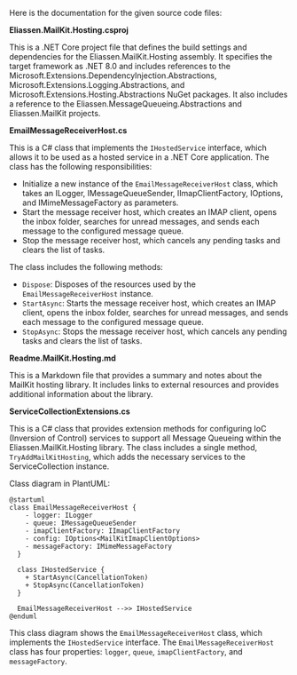 Here is the documentation for the given source code files:

**Eliassen.MailKit.Hosting.csproj**

This is a .NET Core project file that defines the build settings and dependencies for the Eliassen.MailKit.Hosting assembly. It specifies the target framework as .NET 8.0 and includes references to the Microsoft.Extensions.DependencyInjection.Abstractions, Microsoft.Extensions.Logging.Abstractions, and Microsoft.Extensions.Hosting.Abstractions NuGet packages. It also includes a reference to the Eliassen.MessageQueueing.Abstractions and Eliassen.MailKit projects.

**EmailMessageReceiverHost.cs**

This is a C# class that implements the `IHostedService` interface, which allows it to be used as a hosted service in a .NET Core application. The class has the following responsibilities:

* Initialize a new instance of the `EmailMessageReceiverHost` class, which takes an ILogger, IMessageQueueSender, IImapClientFactory, IOptions<MailKitImapClientOptions>, and IMimeMessageFactory as parameters.
* Start the message receiver host, which creates an IMAP client, opens the inbox folder, searches for unread messages, and sends each message to the configured message queue.
* Stop the message receiver host, which cancels any pending tasks and clears the list of tasks.

The class includes the following methods:

* `Dispose`: Disposes of the resources used by the `EmailMessageReceiverHost` instance.
* `StartAsync`: Starts the message receiver host, which creates an IMAP client, opens the inbox folder, searches for unread messages, and sends each message to the configured message queue.
* `StopAsync`: Stops the message receiver host, which cancels any pending tasks and clears the list of tasks.

**Readme.MailKit.Hosting.md**

This is a Markdown file that provides a summary and notes about the MailKit hosting library. It includes links to external resources and provides additional information about the library.

**ServiceCollectionExtensions.cs**

This is a C# class that provides extension methods for configuring IoC (Inversion of Control) services to support all Message Queueing within the Eliassen.MailKit.Hosting library. The class includes a single method, `TryAddMailKitHosting`, which adds the necessary services to the ServiceCollection instance.

Class diagram in PlantUML:

```plantuml
@startuml
class EmailMessageReceiverHost {
    - logger: ILogger
    - queue: IMessageQueueSender
    - imapClientFactory: IImapClientFactory
    - config: IOptions<MailKitImapClientOptions>
    - messageFactory: IMimeMessageFactory
  }

  class IHostedService {
    + StartAsync(CancellationToken)
    + StopAsync(CancellationToken)
  }

  EmailMessageReceiverHost -->> IHostedService
@enduml
```

This class diagram shows the `EmailMessageReceiverHost` class, which implements the `IHostedService` interface. The `EmailMessageReceiverHost` class has four properties: `logger`, `queue`, `imapClientFactory`, and `messageFactory`.